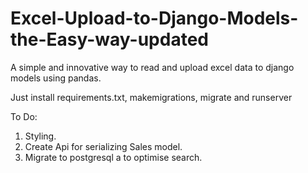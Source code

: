 # Excel-Upload-to-Django-Models-the-Easy-way-updated

A simple and innovative way to read and upload excel data to django models using pandas.

Just install requirements.txt, makemigrations, migrate and runserver

To Do:
  1. Styling.
  2. Create Api for serializing Sales model.
  3. Migrate to postgresql a to optimise search.
